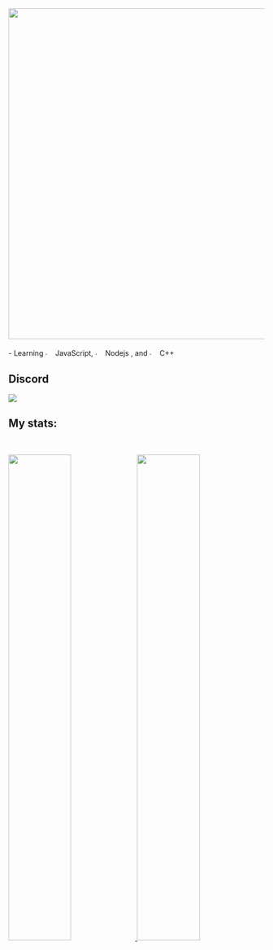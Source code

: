 #
<div>
<br/>
<img src="https://i.imgur.com/pv2LTc6.png" width="650" align="center"/>
<br/>
<br/>
- Learning <img src="https://i.imgur.com/Xjb867j.png" alt="." width="16" height="16"/> JavaScript, <img src="https://i.imgur.com/eZxBcrA.png" alt="." width="16" height="16"/> Nodejs ,  and <img src="https://i.imgur.com/qgdFuhG.png" alt="." width="16" height="16"/> C++

</div>

## Discord
<a href="https://discord.com/users/1007631986623524965"  align="left">
    <img src="https://lanyard.cnrad.dev/api/1007631986623524965?theme=dark&bg=1A1B27&borderRadius=15px&animated=true&idleMessage=On%20the%20sky%20there%20is%20an%20angel%20in%20somewhere%20(.%20%E2%9D%9B%20%E1%B4%97%20%E2%9D%9B.)">
  </a>

## My stats:

<br/>
<p align="left">
  <a href="/">
  <img width="49.5%" src="https://github-readme-stats.vercel.app/api?username=kuronight29&theme=tokyonight&show_icons=true" />
    <img width="49.5%" src="https://github-readme-streak-stats.herokuapp.com/?user=kuronight29&theme=tokyonight&hide_border=true" />
  </a>
</p>
<br>

